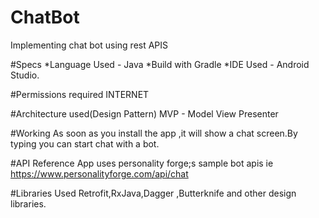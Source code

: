 # ChatBot
Implementing chat bot using rest APIS

#Specs
*Language Used - Java
*Build with Gradle
*IDE Used -  Android Studio.

#Permissions required
INTERNET

#Architecture used(Design Pattern)
MVP - Model View Presenter

#Working
As soon as you install the app ,it will show a chat screen.By typing you can start chat with a bot.

#API Reference
App uses personality forge;s sample bot apis ie
https://www.personalityforge.com/api/chat

#Libraries Used
Retrofit,RxJava,Dagger ,Butterknife and other design libraries.

